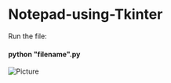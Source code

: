 # Notepad-using-Tkinter

Run the file:
#### python "filename".py

![Picture](https://github.com/vinaysomawat/Notepad-using-Tkinter/blob/master/GUI.png)
